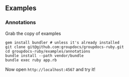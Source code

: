 ## Examples

### Annotations

Grab the copy of examples

    gem install bundler # unless it's already installed
    git clone git@github.com:groupdocs/groupdocs-ruby.git
    cd groupdocs-ruby/examples/annotations
    bundle install --path vendor/bundle
    bundle exec ruby app.rb

Now open `http://localhost:4567` and try it!
